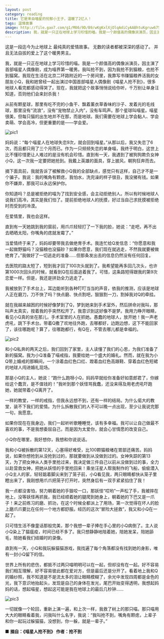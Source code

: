 ```yaml
---
layout: post
category: reading
title: 它是来自喵星的忧郁小王子，温暖了2亿人！
tags: 温情故事
image: http://file.gao7.com/g1/M00/9D/B9/wKgKxlXjOlqAdiCyAABhtuKgruw675.jpg?
description: 我，就是一只正在地球上学习珍惜的喵。我是一个颜值高的偶像派演员，因主演了首部喵星人偶像剧，成为喵界第一暖男。我叫抢不到，因为我抢不到猫粮，也抢不到猫窝。我现在生活在北京二环路附近的一个房间里，我靠写书赚猫粮养活我的女朋友小Q，我和她曾经一起出演过中国首部喵星人偶像剧《喵星人抢不到》，很多地球人看完都感动得哭了。现在，我就把这个故事悄悄说给你听，千万别让单身汪知道，否则他们会来封杀我！
---
```


这是一段迄今为止地球上
最纯真的爱情故事。
无数的读者都被深深的感动了。
并且无法自拔的爱上了这个暖男男主。

我，就是一只正在地球上学习珍惜的喵。我是一个颜值高的偶像派演员，因主演了首部喵星人偶像剧，成为喵界第一暖男。我叫抢不到，因为我抢不到猫粮，也抢不到猫窝。我现在生活在北京二环路附近的一个房间里，我靠写书赚猫粮养活我的女朋友小Q，我和她曾经一起出演过中国首部喵星人偶像剧《喵星人抢不到》，很多地球人看完都感动得哭了。现在，我就把这个故事悄悄说给你听，千万别让单身汪知道，否则他们会来封杀我！

从前有颗星球，那里有吃不完的小鱼干、飘着薰衣草香味的沙子、发着光的毛线球，那里没有“流浪”，没有“宠物禁止入内”，没有车鸣声。那个星球叫喵星。喵星很美，但每只猫的出生地并不在那，而是地球。我们需要在地球上学会黏人、学会卖萌、学会高冷，但更重要的是——学会爱。

![pic1](http://ww2.sinaimg.cn/mw690/624fce0dgw1ewf6ip0ylvj20bo0d6t8z.jpg)

妈妈说：“每个喵星人在地球失恋9次，就会回到喵星。”从那以后，我又失恋了6次，而且都只用了三个月而已。作为一只频频失恋的单身喵，我终于明白，这世上比不懂珍惜更让人难过的是没有机会珍惜。直到有一天，我遇到了被狗狗欺负女神小Q，这一次我一定要把她抢到。我戴上英雄的面具，穿上披风，朝狗狂奔而去。

摘下面具前，我就告诉了被解救小Q我的全部缺点，感觉只有这样，自己才不是一个骗子。我说：我的嘴角有颗痣，我怕水，洗完澡的样子很丑，我没猪有钱。如果你不嫌弃，那我可以永远保护你。

你知道吗？总是被拒绝的喵为了找到安全感，会主动拒绝别人。所以有时候地球人说我们高冷，其实是我们怕了。提前拒绝地球人的抚摸，好过当自己求抚摸被拒绝时而受到的冷漠。

在爱情里，我也会这样。

直到有一天她跳到我的窗前，用爪爪轻轻打了一下我的脸，她说：“走吧，再不出去晒晒太阳，你嘴角的痣就发霉了。”

当爱情终于来了，妈妈却要带我去做绝育手术。我连忙给Q发信息：“你愿意和我一起做野猫吗？没猫粮也没猫砂？如果你愿意，我们现在就逃走，不然我就要被做绝育了。”我做好了一切逃走的准备……但那条发出去的信息仍然没有任何回复。

去医院的路太短了，短到我才回了100次头就到了。我希望能再多回几次头，也许第1000次回头的时候，就看到Q在后面追着我了。可惜，这条路短得跟我的第9次恋爱一样。但是，我还是拼劲全力逃走了。

我被放到了手术台上，耳边能听到各种叮叮当当的声音，依我的推测，应该是地球人正在磨刀，刀不快了吗？快点磨、快点割吧，狠狠割一刀，割掉我对Q的牵挂。

就在我越来越困的时候好像梦到了Q，梦到她来到手术室外，然后拼命对我叫，那叫声太真实，按着我的手突然松开了。我意识到这好像不是梦。我用力睁开眼睛，看见小Q真的坐在那儿，手术室里的人在抓她。愚蠢的地球人，放开她！我一声老虎吼，跳下手术台。带着Q撒了欢地往外跑，去哪都好，边跑边想，这下不能回家了，该往哪跑呢？算了，往哪跑都行，有Q在，不管去哪儿都是幸福的。

![pic2](http://ww4.sinaimg.cn/mw690/624fce0dgw1ewf6iplo2aj20bo09mglx.jpg)

和小Q私奔的两天之后，我们回到了家里，主人读懂了我们的心思，为我们准备了新的猫窝。我为小Q准备了喵戒指，我要给她一个盛大的婚礼。然而，就在我为小Q带上婚戒的那瞬间，一个涂着血红色口红、蹬着血红色高跟鞋、穿着血红色短裙的地球人闯进婚礼现场。

那是小Q的主人，她说：“跑什么跑呀小Q，妈妈早就给你准备好如意郎君了，你嫁给这个蠢货，是不值钱的！”我听到那个妖怪骂我蠢，还没来得及用老虎吼吓跑她，她就带着小Q离开了。

一样的教堂，一样的戒指，但我永远想不到，还有一样的结局。为什么偌大的教堂，装不下我们的爱情。为什么拆散我们的人不可以晚一点出现，至少让我说完那一句，我愿意。

如果你现在在我身边，我们一起听听歌睡睡觉，该有多幸福。我可以让自己做最不喜欢的事，不是我想委屈自己，而是因为太爱你，就会心甘情愿的改变自己。

小Q你在哪里，我好想你，我想和你说说话。

我和小Q被拆散的第12天，心塞得好难受，比100颗猫粮堵在胃部还痛苦。妈妈说，如果你想抢到从没抢到过的，那就要做到从没做到过的。女神失踪的第13天，为了把女神从人类手里抢过来，我决定做三件自己以前从没做到过的事，全力以赴营救女神，把她从妖怪的手里抢回来！乘坐汪星人帮我制作的飞船，偷偷潜入小Q主人的家，轻轻踮着脚尖来到了笼子前，小Q看见我，两只眼睛都快从笼子里瞪出来了，我刚想用爪爪把笼子打开时，突然身后有一双手紧紧掐住了我！

我一点都没害怕，努力朝着她的手狠咬一口，那妖怪“哎哟”一声松了手，我被摔在地上，没等妖怪再抓我，我已经顺着她的腿爬到她身上，朝着她的下巴又是一爪子！来之前练习的磨、抓功，在这个时候全都派上了用场，第一次觉得在坏人的脸上磨爪爪要比在任何一个地方都舒服。经历的这次“冒险大拯救”，我又和小Q在一起了。

只可惜生活不像童话那般完美，那个我想一辈子捧在手心里的小Q病倒了。主人说小Q染上了猫瘟疫，时间已经不多了。我只想静静地陪着她，陪她发呆，陪她舔毛，陪她看我们结婚时的录像。

直到有一天，小Q和我玩躲猫猫游戏，我找遍了每个角落都没有找到她的身影，唯有一封小Q留下的信。

世界上所有的悲伤，都抵不过两只喵明明可以在一起，但却没有在一起。好不容易我们相互理解，好不容易彼此都在爱对方，但是最后还是分开了。看着地上我和Q的婚纱照，我不知道是不是流太多的泪让眼睛模糊了，余光中发现四周都是金色的光，我下意识地抬起头，发现是自己的身体在发光，尾巴开始变得透明，我想起妈妈的话，想起喵星，想起这可能是我在地球上的最后几秒钟……

![pic3](http://ww3.sinaimg.cn/mw690/624fce0dgw1ewf6iq30ulj20bo08imxl.jpg)

一切就像一个轮回，重新上演一遍，和上次一样，我救了树上的那只喵。那只喵用大大的眼睛看着我，问我叫什么名字，我说：“我叫抢不到，嘴角有颗痣，上辈子和你一起玩过躲猫猫，没想到，你一躲，就是一辈子。”

■ **摘自：《喵星人抢不到》 作者：抢不到**
